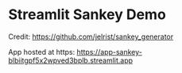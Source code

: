 # Streamlit Sankey Demo

Credit: https://github.com/jelrist/sankey_generator

App hosted at https: https://app-sankey-blbiitgpf5x2wpved3bplb.streamlit.app
